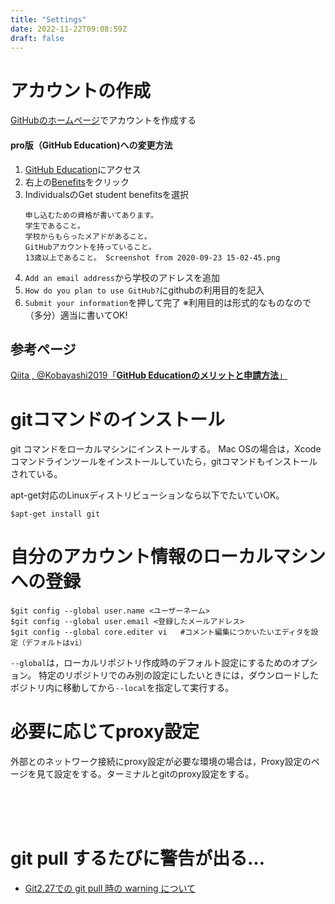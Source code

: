```yaml
---
title: "Settings"
date: 2022-11-22T09:08:59Z
draft: false
---
```


# アカウントの作成
[GitHubのホームページ](https://github.com/)でアカウントを作成する
#### **pro版（GitHub Education)への変更方法**
1. [GitHub Education](https://education.github.com/)にアクセス
1. 右上の[Benefits](https://education.github.com/benefits)をクリック
1. IndividualsのGet student benefitsを選択
    ```
    申し込むための資格が書いてあります。
    学生であること。
    学校からもらったメアドがあること。
    GitHubアカウントを持っていること。
    13歳以上であること。 Screenshot from 2020-09-23 15-02-45.png
    ```
1. `Add an email address`から学校のアドレスを追加
1. `How do you plan to use GitHub?`にgithubの利用目的を記入
1. `Submit your information`を押して完了
    ※利用目的は形式的なものなので（多分）適当に書いてOK!

## 参考ページ
[Qiita , @Kobayashi2019「**GitHub Educationのメリットと申請方法**」](https://qiita.com/Kobayashi2019/items/5adb9bde57691a770419)


# gitコマンドのインストール

git コマンドをローカルマシンにインストールする。 Mac OSの場合は，Xcode コマンドラインツールをインストールしていたら，gitコマンドもインストールされている。

apt-get対応のLinuxディストリビューションなら以下でたいていOK。

```
$apt-get install git 
```

# 自分のアカウント情報のローカルマシンへの登録

```
$git config --global user.name <ユーザーネーム>
$git config --global user.email <登録したメールアドレス>
$git config --global core.editer vi   #コメント編集につかいたいエディタを設定（デフォルトはvi）
```

`--global`は，ローカルリポジトリ作成時のデフォルト設定にするためのオプション。 特定のリポジトリでのみ別の設定にしたいときには，ダウンロードしたポジトリ内に移動してから`--local`を指定して実行する。

# 必要に応じてproxy設定

外部とのネットワーク接続にproxy設定が必要な環境の場合は，Proxy設定のページを見て設定をする。ターミナルとgitのproxy設定をする。


<br><br><br>




# git pull するたびに警告が出る…
- [Git2.27での git pull 時の warning について](https://qiita.com/tearoom6/items/0237080aaf2ad46b1963)
